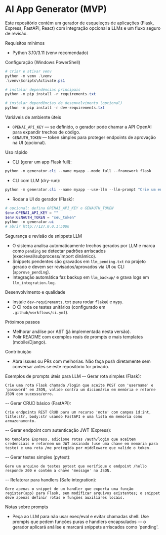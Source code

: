 # AI App Generator (MVP)

Este repositório contém um gerador de esqueleços de aplicações (Flask, Express, FastAPI, React) com integração opcional a LLMs e um fluxo seguro de revisão.

Requisitos mínimos
- Python 3.10/3.11 (venv recomendado)

Configuração (Windows PowerShell)

```powershell
# criar e ativar venv
python -m venv .\venv
.\venv\Scripts\Activate.ps1

# instalar dependências principais
python -m pip install -r requirements.txt

# instalar dependências de desenvolvimento (opcional)
python -m pip install -r dev-requirements.txt
```

Variáveis de ambiente úteis
- `OPENAI_API_KEY` — se definido, o gerador pode chamar a API OpenAI para expandir trechos de código.
- `GENAUTH_TOKEN` — token simples para proteger endpoints de aprovação na UI (opcional).

Uso rápido
- CLI (gerar um app Flask full):

```powershell
python -m generator.cli --name myapp --mode full --framework flask
```

- CLI com LLM (dry-run):

```powershell
python -m generator.cli --name myapp --use-llm --llm-prompt "Crie um endpoint de login em Flask" --dry-run
```

- Rodar a UI do gerador (Flask):

```powershell
# opcional: defina OPENAI_API_KEY e GENAUTH_TOKEN
$env:OPENAI_API_KEY = ""
$env:GENAUTH_TOKEN = "seu_token"
python -m generator.ui
# abrir http://127.0.0.1:5000
```

Segurança e revisão de snippets LLM
- O sistema analisa automaticamente trechos gerados por LLM e marca como `pending` se detectar padrões arriscados (exec/eval/subprocess/import dinâmico).
- Snippets pendentes são gravados em `llm_pending.txt` no projeto gerado e devem ser revisados/aprovados via UI ou CLI (`approve_pending`).
- Integração automática faz backup em `llm_backup/` e grava logs em `llm_integration.log`.

Desenvolvimento e qualidade
- Instale `dev-requirements.txt` para rodar `flake8` e `mypy`.
- O CI roda os testes unitários (configurado em `.github/workflows/ci.yml`).

Próximos passos
- Melhorar análise por AST (já implementada nesta versão).
- Polir README com exemplos reais de prompts e mais templates (mobile/Django).

Contribuição
- Abra issues ou PRs com melhorias. Não faça push diretamente sem conversar antes se este repositório for privado.

Exemplos de prompts úteis para LLM
-- Gerar rota simples (Flask):

```
Crie uma rota Flask chamada /login que aceite POST com 'username' e 'password' em JSON, valide contra um dicionário em memória e retorne JSON com sucesso/erro.
```

-- Gerar CRUD básico (FastAPI):

```
Crie endpoints REST CRUD para um recurso 'note' com campos id:int, title:str, body:str usando FastAPI e uma lista em memória como armazenamento.
```

-- Gerar endpoint com autenticação JWT (Express):

```
No template Express, adicione rotas /auth/login que aceitem credenciais e retornem um JWT assinado (use uma chave em memória para teste) e uma rota /me protegida por middleware que valide o token.
```

-- Gerar testes simples (pytest):

```
Gere um arquivo de testes pytest que verifique o endpoint /hello responde 200 e contém a chave 'message' no JSON.
```

-- Refatorar para handlers (Safe integration):

```
Gere apenas o snippet de um handler que exporta uma função register(app) para Flask, sem modificar arquivos existentes; o snippet deve apenas definir rotas e funções auxiliares locais.
```

Notas sobre prompts
- Peça ao LLM para não usar exec/eval e evitar chamadas shell. Use prompts que pedem funções puras e handlers encapsulados — o gerador aplicará análise e marcará snippets arriscados como 'pending'.

